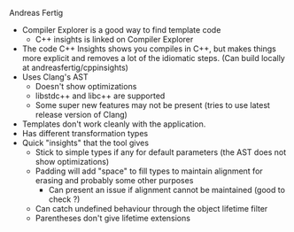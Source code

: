 Andreas Fertig

- Compiler Explorer is a good way to find template code
	- C++ insights is linked on Compiler Explorer
- The code C++ Insights shows you compiles in C++, but makes things more explicit and removes a lot of the idiomatic steps. (Can build locally at andreasfertig/cppinsights)
- Uses Clang's AST
	- Doesn't show optimizations
	- libstdc++ and libc++ are supported
	- Some super new features may not be present (tries to use latest release version of Clang)
- Templates don't work cleanly with the application.
- Has different transformation types
- Quick "insights" that the tool gives
	- Stick to simple types if any for default parameters (the AST does not show optimizations)
	- Padding will add "space" to fill types to maintain alignment for erasing and probably some other purposes
		- Can present an issue if alignment cannot be maintained (good to check ?)
	- Can catch undefined behaviour through the object lifetime filter
	- Parentheses don't give lifetime extensions